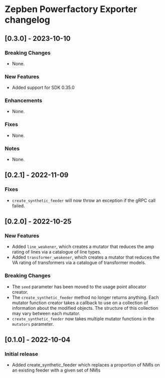 # Zepben Powerfactory Exporter changelog
## [0.3.0] - 2023-10-10
### Breaking Changes
* None.

### New Features
* Added support for SDK 0.35.0

### Enhancements
* None.

### Fixes
* None.

### Notes
* None.

## [0.2.1] - 2022-11-09
### Fixes
* `create_synthetic_feeder` will now throw an exception if the gRPC call failed.


## [0.2.0] - 2022-10-25
### New Features
- Added `line_weakener`, which creates a mutator that reduces the amp rating of lines via a catalogue of line types.
- Added `transformer_weakener`, which creates a mutator that reduces the VA rating of transformers via a catalogue of
  transformer models.

### Breaking Changes
- The `seed` parameter has been moved to the usage point allocator creator.
- The `create_synthetic_feeder` method no longer returns anything. Each mutator function creator takes a callback to use
  on a collection of information about the modified objects. The structure of this collection may vary between each
  mutator.
- `create_synthetic_feeder` now takes multiple mutator functions in the `mutators` parameter.

## [0.1.0] - 2022-10-04
### Initial release
- Added create_synthetic_feeder which replaces a proportion of NMIs on an existing feeder with a given set of NMIs
